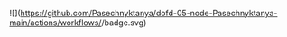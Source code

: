 ![](https://github.com/Pasechnyktanya/dofd-05-node-Pasechnyktanya-main/actions/workflows/<workflow name>/badge.svg)
